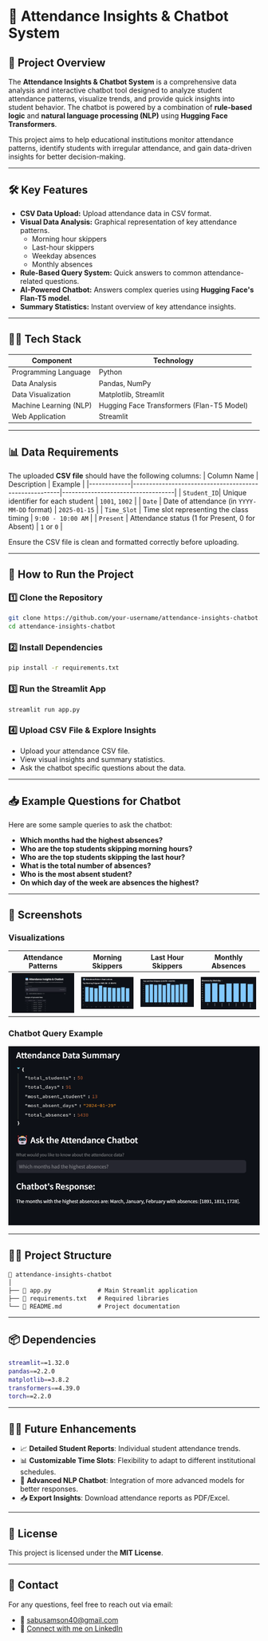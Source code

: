 # 📅 **Attendance Insights & Chatbot System**

## 📄 **Project Overview**
The **Attendance Insights & Chatbot System** is a comprehensive data analysis and interactive chatbot tool designed to analyze student attendance patterns, visualize trends, and provide quick insights into student behavior. The chatbot is powered by a combination of **rule-based logic** and **natural language processing (NLP)** using **Hugging Face Transformers**.

This project aims to help educational institutions monitor attendance patterns, identify students with irregular attendance, and gain data-driven insights for better decision-making.

---

## 🛠️ **Key Features**
- **CSV Data Upload:** Upload attendance data in CSV format.
- **Visual Data Analysis:** Graphical representation of key attendance patterns.
  - Morning hour skippers
  - Last-hour skippers
  - Weekday absences
  - Monthly absences
- **Rule-Based Query System:** Quick answers to common attendance-related questions.
- **AI-Powered Chatbot:** Answers complex queries using **Hugging Face's Flan-T5 model**.
- **Summary Statistics:** Instant overview of key attendance insights.

---

## 🧑‍💻 **Tech Stack**
| Component              | Technology                                                                 |
|------------------------|----------------------------------------------------------------------------|
| Programming Language    | Python                                                                    |
| Data Analysis           | Pandas, NumPy                                                             |
| Data Visualization      | Matplotlib, Streamlit                                                     |
| Machine Learning (NLP)  | Hugging Face Transformers (Flan-T5 Model)                                 |
| Web Application         | Streamlit                                                                 |

---

## 📊 **Data Requirements**
The uploaded **CSV file** should have the following columns:
| Column Name | Description                                           | Example                          |
|-------------|-------------------------------------------------------|-----------------------------------|
| `Student_ID`| Unique identifier for each student                    | `1001`, `1002`                   |
| `Date`      | Date of attendance (in `YYYY-MM-DD` format)           | `2025-01-15`                     |
| `Time_Slot` | Time slot representing the class timing               | `9:00 - 10:00 AM`                |
| `Present`   | Attendance status (1 for Present, 0 for Absent)       | `1` or `0`                       |

Ensure the CSV file is clean and formatted correctly before uploading.

---

## 🚀 **How to Run the Project**
### 1️⃣ **Clone the Repository**
```bash
git clone https://github.com/your-username/attendance-insights-chatbot.git
cd attendance-insights-chatbot
```

### 2️⃣ **Install Dependencies**
```bash
pip install -r requirements.txt
```

### 3️⃣ **Run the Streamlit App**
```bash
streamlit run app.py
```

### 4️⃣ **Upload CSV File & Explore Insights**
- Upload your attendance CSV file.
- View visual insights and summary statistics.
- Ask the chatbot specific questions about the data.

---

## 📥 **Example Questions for Chatbot**
Here are some sample queries to ask the chatbot:
- **Which months had the highest absences?**
- **Who are the top students skipping morning hours?**
- **Who are the top students skipping the last hour?**
- **What is the total number of absences?**
- **Who is the most absent student?**
- **On which day of the week are absences the highest?**

---

## 📸 Screenshots

### Visualizations
| Attendance Patterns | Morning Skippers | Last Hour Skippers | Monthly Absences |
|---------------------|------------------|--------------------|------------------|
| ![Visualization 1](https://github.com/samsomsabu/Smart-Attendance-Analyzer-with-Chatbot/blob/main/Screenshot%202025-02-18%20120020.png) | ![Visualization 2](https://github.com/samsomsabu/Smart-Attendance-Analyzer-with-Chatbot/blob/main/Screenshot%202025-02-18%20120034.png) | ![Visualization 3](https://github.com/samsomsabu/Smart-Attendance-Analyzer-with-Chatbot/blob/main/Screenshot%202025-02-18%20120042.png) | ![Visualization 4](https://github.com/samsomsabu/Smart-Attendance-Analyzer-with-Chatbot/blob/main/Screenshot%202025-02-18%20120051.png) |

### Chatbot Query Example
![Chatbot Query](https://github.com/samsomsabu/Smart-Attendance-Analyzer-with-Chatbot/blob/main/Screenshot%202025-02-18%20120113.png)


---

## 🧑‍💻 **Project Structure**
```
📁 attendance-insights-chatbot
│
├── 📄 app.py             # Main Streamlit application
├── 📄 requirements.txt   # Required libraries
└── 📄 README.md          # Project documentation
```

---

## 📦 **Dependencies**
```bash
streamlit==1.32.0
pandas==2.2.0
matplotlib==3.8.2
transformers==4.39.0
torch==2.2.0
```

---

## 🧑‍💼 **Future Enhancements**
- 📈 **Detailed Student Reports**: Individual student attendance trends.
- 📊 **Customizable Time Slots**: Flexibility to adapt to different institutional schedules.
- 🤖 **Advanced NLP Chatbot**: Integration of more advanced models for better responses.
- 📥 **Export Insights**: Download attendance reports as PDF/Excel.

---

## 📝 **License**
This project is licensed under the **MIT License**.

---

## 📧 **Contact**
For any questions, feel free to reach out via email:
- 📧 sabusamson40@gmail.com
- 🔗 [Connect with me on LinkedIn](https://www.linkedin.com/in/samson-sabu-8aab0a22b)

